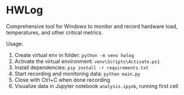 # HWLog

Comprehensive tool for Windows to monitor and record hardware load, temperatures, and other critical metrics.

Usage:

1. Create virtual env in folder: ```python -m venv hwlog```
2. Activate the virtual environment: ```venv\Scripts\Activate.ps1```
3. Install dependencies: ```pip install -r requirements.txt```
4. Start recording and monitoring data: ```python main.py```
5. Close with Ctrl+C when done recording
6. Visualize data in Jupyter notebook ```analysis.ipynb```, running first cell